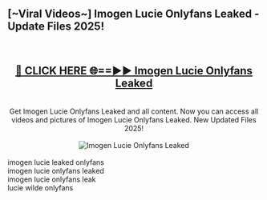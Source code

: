 <h2>[~Viral Videos~] Imogen Lucie Onlyfans Leaked - Update Files 2025!</h2>
<br>
<div align="center">
<h2><a href="https://betterlinks.top/A2PfLJ" rel="nofollow">🔴 CLICK HERE 🌐==►► Imogen Lucie Onlyfans Leaked</a></h2>
<br>
Get Imogen Lucie Onlyfans Leaked and all content. Now you can access all videos and pictures of Imogen Lucie Onlyfans Leaked. New Updated Files 2025!
<br>
<br>
<a href="https://betterlinks.top/A2PfLJ" rel="nofollow" data-target="animated-image.originalLink"><img src="https://i.ibb.co.com/WyWwxjT/player-gif2.gif" alt="Imogen Lucie Onlyfans Leaked" style="max-width: 100%; display: inline-block;" data-target="animated-image.originalImage"></a>
</div>
<br>
imogen lucie leaked onlyfans<br>
imogen lucie onlyfans leaked<br>
imogen lucie onlyfans leak<br>
lucie wilde onlyfans